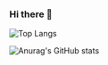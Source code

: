 

### Hi there 👋

![Top Langs](https://github-readme-stats.vercel.app/api/top-langs/?username=PcampusStudio\&bg_color=30,e96443,904e95\&title_color=fff\&text_color=fff)

![Anurag's GitHub stats](https://github-readme-stats.vercel.app/api?username=PcampusStudio\&bg_color=30,e96443,904e95\&title_color=fff\&text_color=fff)
